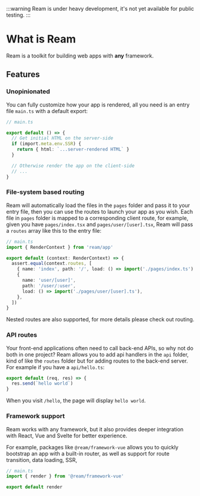 :::warning
Ream is under heavy development, it's not yet available for public testing.
:::

# What is Ream

Ream is a toolkit for building web apps with **any** framework.

## Features

### Unopinionated

You can fully customize how your app is rendered, all you need is an entry file `main.ts` with a default export:

```ts
// main.ts

export default () => {
  // Get initial HTML on the server-side
  if (import.meta.env.SSR) {
    return { html: `...server-rendered HTML` }
  }

  // Otherwise render the app on the client-side
  // ...
}
```

### File-system based routing

Ream will automatically load the files in the `pages` folder and pass it to your entry file, then you can use the routes to launch your app as you wish. Each file in `pages` folder is mapped to a corresponding client route, for example, given you have `pages/index.tsx` and `pages/user/[user].tsx`, Ream will pass a `routes` array like this to the entry file:

```ts
// main.ts
import { RenderContext } from 'ream/app'

export default (context: RenderContext) => {
  assert.equal(context.routes, [
    { name: 'index', path: '/', load: () => import('./pages/index.ts') },
    {
      name: 'user/[user]',
      path: '/user/:user',
      load: () => import('./pages/user/[user].ts'),
    },
  ])
}
```

Nested routes are also supported, for more details please check out routing.

### API routes

Your front-end applications often need to call back-end APIs, so why not do both in one project? Ream allows you to add api handlers in the `api` folder, kind of like the `routes` folder but for adding routes to the back-end server. For example if you have a `api/hello.ts`:

```ts
export default (req, res) => {
  res.send(`hello world`)
}
```

When you visit `/hello`, the page will display `hello world`.

### Framework support

Ream works with any framework, but it also provides deeper integration with React, Vue and Svelte for better experience.

For example, packages like `@ream/framework-vue` allows you to quickly bootstrap an app with a built-in router, as well as support for route transition, data loading, SSR,

```ts
// main.ts
import { render } from '@ream/framework-vue'

export default render
```
